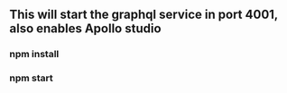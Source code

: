## This will start the graphql service in port 4001, also enables Apollo studio
### npm install
### npm start
